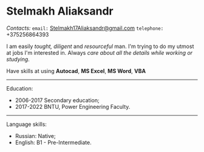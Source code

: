 # Stelmakh Aliaksandr

*Contacts:* `email:` Stelmakh17Aliaksandr@gmail.com
            `telephone:` +375256864393

I am easily *tought, diligent* and *resourceful* man. I'm trying to do my utmost at jobs I'm interested in. Always *care about all the details while working or studying*.

Have skills at using **Autocad**, **MS Excel**, **MS Word**, **VBA**

-------------------------

Education:
* 2006-2017 Secondary education;
* 2017-2022 BNTU, Power Engineering Faculty.

-------------------------

Language skills:
   - Russian: Native;
   - English: B1 - Pre-Intermediate.
